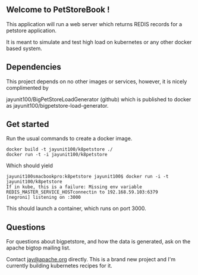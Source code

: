 ## Welcome to PetStoreBook !

This application will run a web server which returns REDIS records for a petstore application.

It is meant to simulate and test high load on kubernetes or any other docker based system.

## Dependencies

This project depends on no other images or services, however, it is nicely complimented by 

jayunit100/BigPetStoreLoadGenerator (github) which is published to docker as jayunit100/bigpetstore-load-generator.

## Get started

Run the usual commands to create a docker image.

```
docker build -t jayunit100/k8petstore ./
docker run -t -i jayunit100/k8petstore 
```

Which should yield

```
jayunit100smacbookpro:k8petstore jayunit100$ docker run -i -t jayunit100/k8petstore
If in kube, this is a failure: Missing env variable REDIS_MASTER_SERVICE_HOSTconnectin to 192.168.59.103:6379
[negroni] listening on :3000
```

This should launch a container, which runs on port 3000.

## Questions

For questions about bigpetstore, and how the data is generated, ask on the apache bigtop mailing list.

Contact jay@apache.org directly. This is a brand new project and I'm currently building kubernetes recipes for it.
